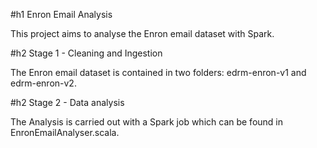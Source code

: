 #h1 Enron Email Analysis

This project aims to analyse the Enron email dataset with Spark. 

#h2 Stage 1 - Cleaning and Ingestion

The Enron email dataset is contained in two folders: edrm-enron-v1 and edrm-enron-v2.



#h2 Stage 2 - Data analysis

The Analysis is carried out with a Spark job which can be found in EnronEmailAnalyser.scala.